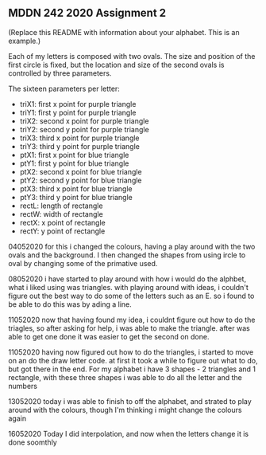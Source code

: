 ## MDDN 242 2020 Assignment 2

(Replace this README with information about your alphabet. This is an example.)

Each of my letters is composed with two ovals. The size and position of the first circle is fixed, but the location and size of the second ovals is controlled by three parameters.

The sixteen parameters per letter:
  * triX1: first x point for purple triangle
  * triY1: first y point for purple triangle
  * triX2: second x point for purple triangle
  * triY2: second y point for purple triangle
  * triX3: third x point for purple triangle
  * triY3: third y point for purple triangle
  * ptX1: first x point for blue triangle
  * ptY1: first y point for blue triangle
  * ptX2: second x point for blue triangle
  * ptY2: second y point for blue triangle
  * ptX3: third x point for blue triangle
  * ptY3: third y point for blue triangle
  * rectL: length of rectangle
  * rectW: width of rectangle
  * rectX: x point of rectangle
  * rectY: y point of rectangle


04052020 for this  i changed the colours, having a play around with the two ovals and the background. I then changed the shapes from using ircle to oval by changing some of the primative used. 

08052020 i have started to play around with how i would do the alphbet, what i liked using was triangles. with playing around with ideas, i couldn't figure out the best way to do some of the letters such as an E. so i found to be able to do this was by ading a line.

11052020  now that having found my idea, i couldnt figure out how to do the triagles, so after asking for help, i was able to make the triangle. after  was able to get one done it was easier to get the second on done.

11052020 having now figured out how to do the triangles, i started to move on an do the draw letter code. at first it took a while to figure out what to do, but got there in the end. For my alphabet i have 3 shapes - 2 triangles and 1 rectangle, with these three shapes i was able to do all the letter and the numbers

13052020 today i was able to finish to off the alphabet, and strated to play around with the colours, though I'm thinking i might change the colours again 

16052020 Today I did interpolation, and now when the letters change it is done soomthly 